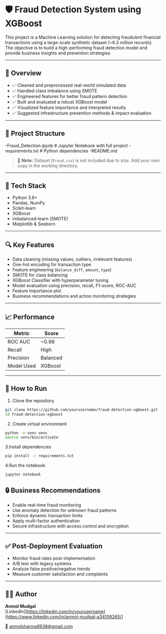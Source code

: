 
# 🛡️ Fraud Detection System using XGBoost

This project is a Machine Learning solution for detecting fraudulent financial transactions using a large-scale synthetic dataset (~6.3 million records). The objective is to build a high-performing fraud detection model and provide business insights and prevention strategies.

---

## 📌 Overview

- ✅ Cleaned and preprocessed real-world simulated data
- ✅ Handled class imbalance using SMOTE
- ✅ Engineered features for better fraud pattern detection
- ✅ Built and evaluated a robust XGBoost model
- ✅ Visualized feature importance and interpreted results
- ✅ Suggested infrastructure prevention methods & impact evaluation

---

## 📁 Project Structure

-Fraud_Detection.ipynb # Jupyter Notebook with full project
-requirements.txt # Python dependencies
-README.md 

> 📂 **Note:** Dataset (`Fraud.csv`) is not included due to size. Add your own copy in the working directory.

---

## 🧰 Tech Stack

- Python 3.8+
- Pandas, NumPy
- Scikit-learn
- XGBoost
- imbalanced-learn (SMOTE)
- Matplotlib & Seaborn

---

## 🔍 Key Features

- Data cleaning (missing values, outliers, irrelevant features)
- One-hot encoding for transaction type
- Feature engineering (`balance_diff`, `amount`, `type`)
- SMOTE for class balancing
- XGBoost Classifier with hyperparameter tuning
- Model evaluation using precision, recall, F1-score, ROC-AUC
- Feature importance plot
- Business recommendations and action monitoring strategies

---

## 📈 Performance

| Metric       | Score     |
|--------------|-----------|
| ROC AUC      | ~0.98     |
| Recall       | High      |
| Precision    | Balanced  |
| Model Used   | XGBoost   |

---

## 🚀 How to Run


1. Clone the repository  
```bash
git clone https://github.com/yourusername/fraud-detection-xgboost.git
cd fraud-detection-xgboost
```  

2. Create virtual environment  
```bash
python -m venv venv
source venv/bin/activate
```  

3.Install dependencies
```bash
pip install -r requirements.txt
``` 

4.Run the notebook
```bash
jupyter notebook
``` 


## 🔒 Business Recommendations

- Enable real-time fraud monitoring  
- Use anomaly detection for unknown fraud patterns  
- Enforce dynamic transaction limits  
- Apply multi-factor authentication  
- Secure infrastructure with access control and encryption  

---

## ✅ Post-Deployment Evaluation

- Monitor fraud rates post-implementation  
- A/B test with legacy systems  
- Analyze false positive/negative trends  
- Measure customer satisfaction and complaints  

---

## 👨‍💻 Author

**Anmol Mudgal**  
[LinkedIn][https://linkedin.com/in/yourusername](https://www.linkedin.com/in/anmol-mudgal-a34109265/]

📧 anmolsharma8938@gmail.com


